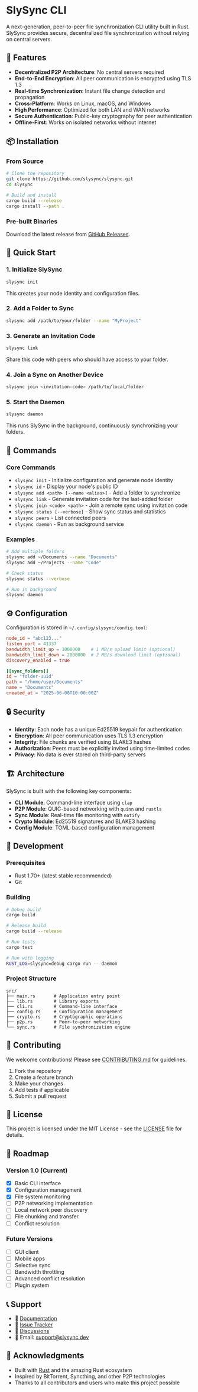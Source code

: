 # SlySync CLI

A next-generation, peer-to-peer file synchronization CLI utility built in Rust. SlySync provides secure, decentralized file synchronization without relying on central servers.

## 🚀 Features

- **Decentralized P2P Architecture**: No central servers required
- **End-to-End Encryption**: All peer communication is encrypted using TLS 1.3
- **Real-time Synchronization**: Instant file change detection and propagation
- **Cross-Platform**: Works on Linux, macOS, and Windows
- **High Performance**: Optimized for both LAN and WAN networks
- **Secure Authentication**: Public-key cryptography for peer authentication
- **Offline-First**: Works on isolated networks without internet

## 📦 Installation

### From Source

```bash
# Clone the repository
git clone https://github.com/slysync/slysync.git
cd slysync

# Build and install
cargo build --release
cargo install --path .
```

### Pre-built Binaries

Download the latest release from [GitHub Releases](https://github.com/slysync/slysync/releases).

## 🎯 Quick Start

### 1. Initialize SlySync

```bash
slysync init
```

This creates your node identity and configuration files.

### 2. Add a Folder to Sync

```bash
slysync add /path/to/your/folder --name "MyProject"
```

### 3. Generate an Invitation Code

```bash
slysync link
```

Share this code with peers who should have access to your folder.

### 4. Join a Sync on Another Device

```bash
slysync join <invitation-code> /path/to/local/folder
```

### 5. Start the Daemon

```bash
slysync daemon
```

This runs SlySync in the background, continuously synchronizing your folders.

## 📖 Commands

### Core Commands

- `slysync init` - Initialize configuration and generate node identity
- `slysync id` - Display your node's public ID
- `slysync add <path> [--name <alias>]` - Add a folder to synchronize
- `slysync link` - Generate invitation code for the last-added folder
- `slysync join <code> <path>` - Join a remote sync using invitation code
- `slysync status [--verbose]` - Show sync status and statistics
- `slysync peers` - List connected peers
- `slysync daemon` - Run as background service

### Examples

```bash
# Add multiple folders
slysync add ~/Documents --name "Documents"
slysync add ~/Projects --name "Code"

# Check status
slysync status --verbose

# Run in background
slysync daemon
```

## ⚙️ Configuration

Configuration is stored in `~/.config/slysync/config.toml`:

```toml
node_id = "abc123..."
listen_port = 41337
bandwidth_limit_up = 1000000    # 1 MB/s upload limit (optional)
bandwidth_limit_down = 2000000  # 2 MB/s download limit (optional)
discovery_enabled = true

[[sync_folders]]
id = "folder-uuid"
path = "/home/user/Documents"
name = "Documents"
created_at = "2025-06-08T10:00:00Z"
```

## 🔒 Security

- **Identity**: Each node has a unique Ed25519 keypair for authentication
- **Encryption**: All peer communication uses TLS 1.3 encryption
- **Integrity**: File chunks are verified using BLAKE3 hashes
- **Authorization**: Peers must be explicitly invited using time-limited codes
- **Privacy**: No data is ever stored on third-party servers

## 🏗️ Architecture

SlySync is built with the following key components:

- **CLI Module**: Command-line interface using `clap`
- **P2P Module**: QUIC-based networking with `quinn` and `rustls`
- **Sync Module**: Real-time file monitoring with `notify`
- **Crypto Module**: Ed25519 signatures and BLAKE3 hashing
- **Config Module**: TOML-based configuration management

## 🔧 Development

### Prerequisites

- Rust 1.70+ (latest stable recommended)
- Git

### Building

```bash
# Debug build
cargo build

# Release build
cargo build --release

# Run tests
cargo test

# Run with logging
RUST_LOG=slysync=debug cargo run -- daemon
```

### Project Structure

```
src/
├── main.rs       # Application entry point
├── lib.rs        # Library exports
├── cli.rs        # Command-line interface
├── config.rs     # Configuration management
├── crypto.rs     # Cryptographic operations
├── p2p.rs        # Peer-to-peer networking
└── sync.rs       # File synchronization engine
```

## 🤝 Contributing

We welcome contributions! Please see [CONTRIBUTING.md](CONTRIBUTING.md) for guidelines.

1. Fork the repository
2. Create a feature branch
3. Make your changes
4. Add tests if applicable
5. Submit a pull request

## 📄 License

This project is licensed under the MIT License - see the [LICENSE](LICENSE) file for details.

## 🎯 Roadmap

### Version 1.0 (Current)
- [x] Basic CLI interface
- [x] Configuration management
- [x] File system monitoring
- [ ] P2P networking implementation
- [ ] Local network peer discovery
- [ ] File chunking and transfer
- [ ] Conflict resolution

### Future Versions
- [ ] GUI client
- [ ] Mobile apps
- [ ] Selective sync
- [ ] Bandwidth throttling
- [ ] Advanced conflict resolution
- [ ] Plugin system

## 📞 Support

- 📖 [Documentation](https://docs.slysync.dev)
- 🐛 [Issue Tracker](https://github.com/slysync/slysync/issues)
- 💬 [Discussions](https://github.com/slysync/slysync/discussions)
- 📧 Email: support@slysync.dev

## 🙏 Acknowledgments

- Built with [Rust](https://rust-lang.org/) and the amazing Rust ecosystem
- Inspired by BitTorrent, Syncthing, and other P2P technologies
- Thanks to all contributors and users who make this project possible
